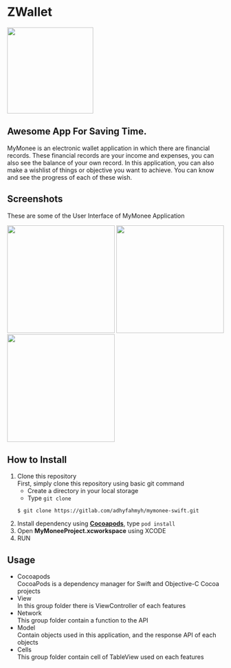 # ZWallet
[<img src="/Assets/app_icon.png" width="200"/>](MyMonee)
## Awesome App For Saving Time.

MyMonee is an electronic wallet application in which there are financial records. These financial records are your income and expenses, you can also see the balance of your own record. In this application, you can also make a wishlist of things or objective you want to achieve. You can know and see the progress of each of these wish.

## Screenshots

These are some of the User Interface of MyMonee Application

[<img src="/Assets/Screen%20Shot%202021-06-01%20at%2006.23.03.png" width="250"/>](home)
[<img src="/Assets/Screen%20Shot%202021-06-01%20at%2007.09.05.png" width="250"/>](dream)
[<img src="/Assets/Screen%20Shot%202021-06-01%20at%2007.09.10.png" width="250"/>](profile)

## How to Install
1. Clone this repository <br />
First, simply clone this repository using basic git command
	- Create a directory in your local storage
	- Type `git clone`
	```
	$ git clone https://gitlab.com/adhyfahmyh/mymonee-swift.git
	```
2. Install dependency using [**Cocoapods**](https://cocoapods.org/), type `pod install`
3. Open **MyMoneeProject.xcworkspace** using XCODE
4. RUN

## Usage

- Cocoapods <br>
CocoaPods is a dependency manager for Swift and Objective-C Cocoa projects<br>
- View <br>
In this group folder there is ViewController of each features<br>
- Network <br>
This group folder contain a function to the API<br>
- Model <br>
Contain objects used in this application, and the response API of each objects
- Cells <br>
This group folder contain cell of TableView used on each features<br>
